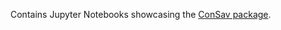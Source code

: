 Contains Jupyter Notebooks showcasing the [ConSav package](https://github.com/NumEconCopenhagen/ConsumptionSaving).
